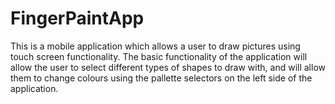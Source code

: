 # FingerPaintApp
This is a mobile application which allows a user to draw pictures using touch screen functionality. The basic functionality of the application will allow the user to select different types of shapes to draw with, and will allow them to change colours using the pallette selectors on the left side of the application.
